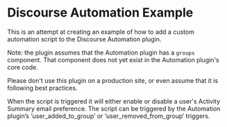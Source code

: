 # Discourse Automation Example

This is an attempt at creating an example of how to add a custom automation script to the Discourse Automation plugin.

Note: the plugin assumes that the Automation plugin has a `groups` component. That component does not yet exist in the
Automation plugin's core code.

Please don't use this plugin on a production site, or even assume that it is following best practices.

When the script is triggered it will either enable or disable a user's Activity Summary email preference.
The script can be triggered by the Automation plugin’s ‘user_added_to_group’ or ‘user_removed_from_group’ triggers.
